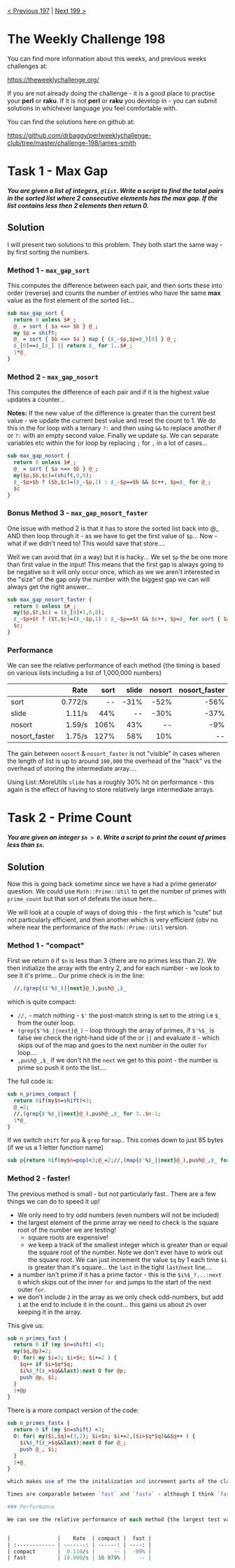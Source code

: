 [< Previous 197](https://github.com/drbaggy/perlweeklychallenge-club/tree/master/challenge-197/james-smith) |
[Next 199 >](https://github.com/drbaggy/perlweeklychallenge-club/tree/master/challenge-199/james-smith)

# The Weekly Challenge 198

You can find more information about this weeks, and previous weeks challenges at:

  https://theweeklychallenge.org/

If you are not already doing the challenge - it is a good place to practise your
**perl** or **raku**. If it is not **perl** or **raku** you develop in - you can
submit solutions in whichever language you feel comfortable with.

You can find the solutions here on github at:

https://github.com/drbaggy/perlweeklychallenge-club/tree/master/challenge-198/james-smith

# Task 1 - Max Gap

***You are given a list of integers, `@list`. Write a script to find the total pairs in the sorted list where 2 consecutive elements has the max gap. If the list contains less then 2 elements then return 0.***

## Solution

I will present two solutions to this problem. They both start the same way - by first sorting the numbers.

### Method 1 - `max_gap_sort`

This computes the difference between each pair, and then sorts these into order (reverse)
and counts the number of entries who have the same **max** value as the first element of the sorted list...

```perl
sub max_gap_sort {
  return 0 unless $#_;
  @_ = sort { $a <=> $b } @_;
  my $p = shift;
  @_ = sort { $b <=> $a } map { ($_-$p,$p=$_)[0] } @_;
  $_[0]==$_[$_] || return $_ for 1..$#_;
  1*@_
}
```

### Method 2 - `max_gap_nosort`

This computes the difference of each pair and if it is the highest value updates a counter...

**Notes:** If the new value of the difference is greater than the current best value - we update the current best value and
reset the count to 1. We do this in the for loop with a ternary `?:` and then using `&&` to replace another if or `?:` with
an empty second value. Finally we update `$p`. We can separate variables etc within the for loop by replacing `;` for `,` in
a lot of cases...

```perl
sub max_gap_nosort {
  return 0 unless $#_;
  @_ = sort { $a <=> $b } @_;
  my($p,$b,$c)=(shift,0,0);
  $_-$p>$b ? ($b,$c)=($_-$p,1) : $_-$p==$b && $c++, $p=$_ for @_;
  $c
}
```

### Bonus Method 3 - `max_gap_nosort_faster`

One issue with method 2 is that it has to store the sorted list back into @_ AND then loop through it - as we have to get the first value of `$p`...
Now - what if we didn't need to! This would save that store....

Well we can avoid that (in a way) but it is hacky... We set `$p` the be one more than first value in the input! This means that the first gap is always going to be negative so it will only occur once, which as we we aren't interested in the "size" of the gap only the number with the biggest gap we can will always get the right answer...

```perl
sub max_gap_nosort_faster {
  return 0 unless $#_;
  my($p,$t,$c) = ($_[0]+1,0,0);
  $_-$p>$t ? ($t,$c)=($_-$p,1) : $_-$p==$t && $c++, $p=$_ for sort { $a<=>$b } @_;
  $c;
}
```

### Performance

We can see the relative performance of each method {the timing is based on various lists including a list of 1,000,000 numbers}

|               |    Rate  | sort | slide | nosort | nosort_faster |
| :------------ | -------: | ---: | ----: | -----: | ------------: |
| sort          |  0.772/s |   -- |  -31% |   -52% |          -56% |
| slide         |   1.11/s |  44% |    -- |   -30% |          -37% |
| nosort        |   1.59/s | 106% |   43% |     -- |           -9% |
| nosort_faster |   1.75/s | 127% |   58% |    10% |            -- |

The gain between `nosort` & `nosort_faster` is not "visible" in cases wheren the length of list is up to around `100,000` the overhead of the "hack" vs the overhead of storing the intermediate array....

Using List::MoreUtils `slide` has a roughly 30% hit on performance - this again is the effect of having to store relatively large intermediate arrays.

# Task 2 - Prime Count

***You are given an integer `$n > 0`. Write a script to print the count of primes less than `$n`.***

## Solution

Now this is going back sometime since we have a had a prime generator question. We could use `Math::Prime::Util` to get the number of primes with `prime_count` but that sort of defeats the issue here...

We will look at a couple of ways of doing this - the first which is "cute" but not particularly efficient, and then another which is very efficient {obv no where near the performance of the `Math::Prime::Util` version.

### Method 1 - "compact"

First we return `0` if `$n` is less than 3 {there are no primes less than 2}. We then initialize the array with the entry 2, and for each number - we look to see it it's prime... Our prime check is in the line:
```perl
  //,(grep{($'%$_)||next}@_),push@_,$_
```
which is quite compact:
  * `//,` - match nothing - `$'` the post-match string is set to the string i.e `$_` from the outer loop.
  * `(grep{$'%$_||next}@_)` - loop through the array of primes, if `$'%$_` is false we check the right-hand side of the or `||` and evaluate it - which skips out of the map and goes to the next number in the outer `for` loop....
  * `,push@_,$_` if we don't hit the `next` we get to this point - the number is prime so push it onto the list....

The full code is:

```perl
sub n_primes_compact {
  return 0if(my$n=shift)<3;
  @_=2;
  //,(grep{$'%$_||next}@_),push@_,$_ for 3..$n-1;
  1*@_
}
```
If we switch `shift` for `pop` & `grep` for `map`.. This comes down to just 85 bytes (if we us a 1 letter function name)
```perl
sub p{return 0if(my$n=pop)<3;@_=2;//,(map{$'%$_||next}@_),push@_,$_ for 3..$n-1;1*@_}
```

### Method 2 - faster!

The previous method is small - but not particularly fast.. There are a few things we can do to speed it up!

 * We only need to try odd numbers (even numbers will not be included)
 * the largest element of the prime array we need to check is the square root of the number we are testing!
   * square roots are expensive!
   * we keep a track of the smallest integer which is greater than or equal the square root of the number. Note we don't ever have to work out the square root. We can just increment the value `$q` by 1 each time `$i` is greater than it's square... the `last` in the tight `last`/`next` line....
 * a number isn't prime if it has a prime factor - this is the `$i%$_?...:next O` which skips out of the inner `for` and jumps to the start of the next outer `for`.
 * we don't include `2` in the array as we only check odd-numbers, but add `1` at the end to include it in the count... this gains us about `2%` over keeping it in the array.
 
This give us:

```perl
sub n_primes_fast {
  return 0 if (my $n=shift) <3;
  my($q,@p)=2;
  O: for( my $i=3; $i<$n; $i+=2 ) {
    $q++ if $i>$q*$q;
    $i%$_?($_>$q&&last):next O for @p;
    push @p, $i;
  }
  1+@p
}
```

There is a more compact version of the code:

```perl
sub n_primes_fastx {
  return 0 if (my $n=shift) <3;
  O: for( my($i,$q)=(3,2); $i<$n; $i+=2,($i>$q*$q)&&$q++ ) {
    $i%$_?($_>$q&&last):next O for @_;
    push @_, $i;
  }
  1+@_
}

which makes use of the the initalization and increment parts of the class **C-style** `for` to combine lines, and re-using `@_` as after the shift it will be empty...

Times are comparable between `fast` and `fastx` - although I think `fast` is slightly faster than the more compact version.... (and is definitely easier to read)

### Performance

We can see the relative performance of each method {the largest test value we use is `$n=100,000`} so timings are based on that! (factor is approx 180:1) if we increase to `$n=1,000,000` the factor is approximately 630:1


|               |    Rate  | compact |  fast |  
| :------------ | -------: | ------: | ----: |
| compact       |  0.110/s |      -- |  -99% |
| fast          | 18.800/s | 16 979% |    -- |
